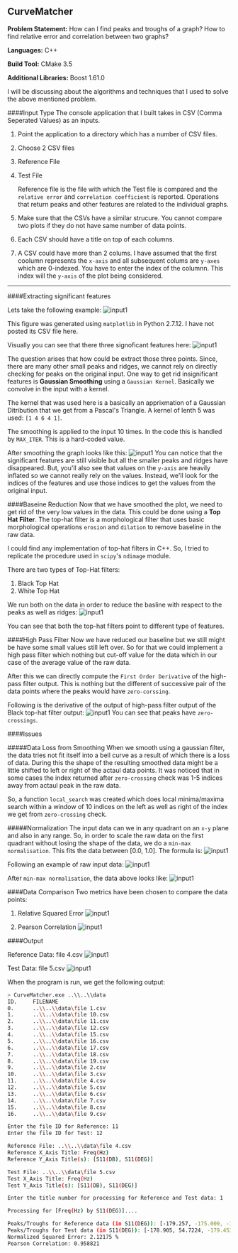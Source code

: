 ## CurveMatcher

**Problem Statement:** How can I find peaks and troughs of a graph? How to find relative error and correlation between two graphs?

**Languages:** C++

**Build Tool:** CMake 3.5

**Additional Libraries:** Boost 1.61.0

I will be discussing about the algorithms and techniques that I used to solve the above mentioned problem.

####Input Type
The console application that I built takes in CSV (Comma Seperated Values) as an inputs. 

1. Point the application to a directory which has a number of CSV files.
2. Choose 2 CSV files
 1. Reference File
 2. Test File
    
    Reference file is the file with which the Test file is compared and the `relative error` and `correlation coefficient` is reported.
    Operations that return peaks and other features are related to the individual graphs.
3. Make sure that the CSVs have a similar strucure. You cannot compare two plots if they do not have same number of data points.
4. Each CSV should have a title on top of each columns.
5. A CSV could have more than 2 colums. I have assumed that the first coolumn represents the `x-axis` and all subsequent colums are `y-axes` which are 0-indexed. You have to enter the index of the columnn. This index will the `y-axis` of the plot being considered.

- - -

####Extracting significant features

Lets take the following example:
![input1](images/original_cro.png)

This figure was generated using `matplotlib` in Python 2.7.12. I have not posted its CSV file here.

Visually you can see that there three signoficant features here:
![input1](images/original_cro_pointed.png)

The question arises that how could be extract those three points. Since, there are many other small peaks and ridges, we cannot rely on directly checking for peaks on the original input. One way to get rid insignificant features is **Gaussian Smoothing** using a `Gaussian Kernel`. Basically we convolve in the input with a kernel.

The kernel that was used here is a basically an apprixmation of a Gaussian Ditribution that we get from a Pascal's Triangle. A kernel of lenth 5 was used: `[1 4 6 4 1]`.

The smoothing is applied to the input 10 times. In the code this is handled by `MAX_ITER`. This is a hard-coded value.

After smoothing the graph looks like this:
![input1](images/original_cro_gaussed.png)
You can notice that the significant features are still visible but all the smaller peaks and ridges have disappeared. But, you'll also see that values on the `y-axis` are heavily inflated so we cannot really rely on the values. Instead, we'll look for the indices of the features and use those indices to get the values from the original input.

####Baseine Reduction
Now that we have smoothed the plot, we need to get rid of the very low values in the data. This could be done using a **Top Hat Filter**. The top-hat filter is a morphological filter that uses basic morphological operations `erosion` and `dilation` to remove baseline in the raw data.

I could find any implementation of top-hat filters in C++. So, I tried to replicate the procedure used in `scipy`'s `ndimage` module.

There are two types of Top-Hat filters:
1. Black Top Hat
2. White Top Hat

We run both on the data in order to reduce the basline with respect to the peaks as well as ridges:
![input1](images/cro_all.png)

You can see that both the top-hat filters point to different type of features.

####High Pass Filter
Now we have reduced our baseline but we still might be have some small values still left over. So for that we could implement a high pass filter which nothing but cut-off value for the data which in our case of the average value of the raw data.

After this we can directly compute the `First Order Derivative` of the high-pass filter output. This is nothing but the different of successive pair of the data points where the peaks would have `zero-corssing`.

Following is the derivative of the output of high-pass filter output of the Black top-hat filter output:
![input1](images/cro_fod.png)
You can see that peaks have `zero-crossings`.

####Issues

#####Data Loss from Smoothing
When we smooth using a gaussian filter, the data tries not fit itself into a bell curve as a result of which there is a loss of data. During this the shape of the resulting smoothed data might be a little shifted to left or right of the actaul data points. It was noticed that in some cases the index returned after `zero-crossing` check was 1-5 indices away from actaul peak in the raw data.

So, a function `local_search` was created which does local minima/maxima search within a window of 10 indices on the left as well as right of the index we get from `zero-crossing` check.

#####Normalization
The input data can we in any quadrant on an `x-y` plane and also in any range. So, in order to scale the raw data on the first quadrant without losing the shape of the data, we do a `min-max normalisation`. This fits the data between [0.0, 1.0]. The formula is:
![input1](images/norm_form.png)

Following an example of raw input data:
![input1](images/stream_unnorm.png)

After `min-max normalisation`, the data above looks like:
![input1](images/original_stream.png)

####Data Comparison
Two metrics have been chosen to compare the data points:

1. Relative Squared Error
![input1](images/error.png)

2. Pearson Correlation
![input1](images/pcc.gif)

####Output

Reference Data: file 4.csv
![input1](images/Ref.png)

Test Data: file 5.csv
![input1](images/test.png)

When the program is run, we get the following output:

```bash
> CurveMatcher.exe ..\\..\\data
ID.     FILENAME
0.      ..\\..\\data\file 1.csv
1.      ..\\..\\data\file 10.csv
2.      ..\\..\\data\file 11.csv
3.      ..\\..\\data\file 12.csv
4.      ..\\..\\data\file 15.csv
5.      ..\\..\\data\file 16.csv
6.      ..\\..\\data\file 17.csv
7.      ..\\..\\data\file 18.csv
8.      ..\\..\\data\file 19.csv
9.      ..\\..\\data\file 2.csv
10.     ..\\..\\data\file 3.csv
11.     ..\\..\\data\file 4.csv
12.     ..\\..\\data\file 5.csv
13.     ..\\..\\data\file 6.csv
14.     ..\\..\\data\file 7.csv
15.     ..\\..\\data\file 8.csv
16.     ..\\..\\data\file 9.csv

Enter the file ID for Reference: 11
Enter the file ID for Test: 12

Reference File: ..\\..\\data\file 4.csv
Reference X_Axis Title: Freq(Hz)
Reference Y_Axis Title(s): [S11(DB), S11(DEG)]

Test File: ..\\..\\data\file 5.csv
Test X_Axis Title: Freq(Hz)
Test Y_Axis Title(s): [S11(DB), S11(DEG)]

Enter the title number for processing for Reference and Test data: 1

Processing for [Freq(Hz) by S11(DEG)]....

Peaks/Troughs for Reference data (in S11(DEG)): [-179.257, -175.009, -179.048, 21.6255, 178.547, 178.464, 178.953]
Peaks/Troughs for Test data (in S11(DEG)): [-178.905, 54.7224, -179.453, 22.4436, 178.935, 81.7642, 178.637]
Normalized Squared Error: 2.12175 %
Pearson Correlation: 0.958821
```
